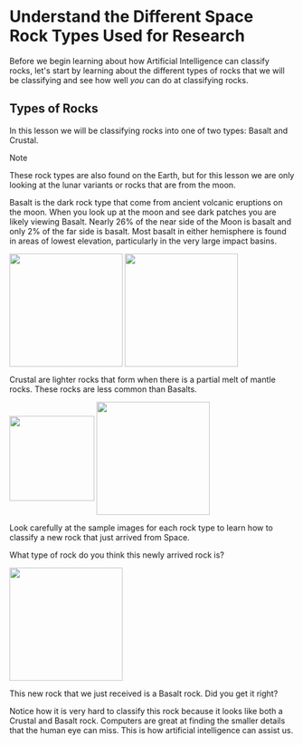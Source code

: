 # Understand the Different Space Rock Types Used for Research

Before we begin learning about how Artificial Intelligence can classify rocks, let's start by learning about the different types of rocks that we will be classifying and see how well *you* can do at classifying rocks.

## Types of Rocks

In this lesson we will be classifying rocks into one of two types: Basalt and Crustal.

> [!NOTE]
> These rock types are also found on the Earth, but for this lesson we are only looking at the lunar variants or rocks that are from the moon.

Basalt is the dark rock type that come from ancient volcanic eruptions on the moon. When you look up at the moon and see dark patches you are likely viewing Basalt. Nearly 26% of the near side of the Moon is basalt and only 2% of the far side is basalt. Most basalt in either hemisphere is found in areas of lowest elevation, particularly in the very large impact basins.

<img src="Media/Basalt_Cristobalite_s69-45569.jpg" width="200" align="center">
<img src="Media/Basalt_Cristobalite_s69-45583.jpg" width="200" align="center">

Crustal are lighter rocks that form when there is a partial melt of mantle rocks. These rocks are less common than Basalts.

<img src="Media/Crustal_Anorthosite_s72-18182.jpg" width="150" align="center">
<img src="Media/Crustal_Anorthosite_s72-46804.jpg" width="200" align="center">

Look carefully at the sample images for each rock type to learn how to classify a new rock that just arrived from Space.

What type of rock do you think this newly arrived rock is?

<img src="Media/Basalt_Cristobalite_s75-31692.jpg" width="200" align="center">

This new rock that we just received is a Basalt rock. Did you get it right?

Notice how it is very hard to classify this rock because it looks like both a Crustal and Basalt rock. Computers are great at finding the smaller details that the human eye can miss. This is how artificial intelligence can assist us.
